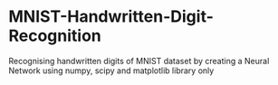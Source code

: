 # MNIST-Handwritten-Digit-Recognition
Recognising handwritten digits of MNIST dataset by creating a Neural Network using numpy, scipy and matplotlib library only
